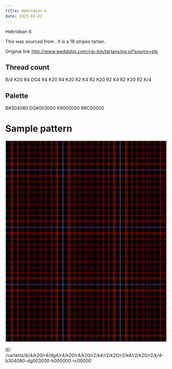 ```yaml
---
title: Hebridean 6
date: 2023-02-02
---
```

Hebridean 6

This was sourced from <no value>.  It is a 18 stripes tartan.

Original link http://www.weddslist.com/cgi-bin/tartans/pg.pl?source=sts

## Thread count
B/4 K20 R4 DG4 R4 K20 R4 K20 R2 K4 R2 K20 R2 K4 R2 K20 R2 K/4

## Palette
B#304080 DG#003000 K#000000 R#C00000

# Sample pattern

![Tartan detail](tartan.png "B/4 K20 R4 DG4 R4 K20 R4 K20 R2 K4 R2 K20 R2 K4 R2 K20 R2 K/4 tartan")

ID: /variants/b/4/k20/r4/dg4/r4/k20/r4/k20/r2/k4/r2/k20/r2/k4/r2/k20/r2/k/4-b304080-dg003000-k000000-rc00000